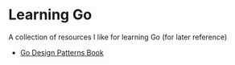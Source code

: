 # Learning Go
A collection of resources I like for learning Go (for later reference)

* [Go Design Patterns Book](https://books.google.com/books?id=BVQoDwAAQBAJ&pg=PA1&lpg=PA1&dq=idiomatic+go&source=bl&ots=lU6eC8_0qM&sig=nXezKM4Xe29oTgFwMHs09RSx74o&hl=en&sa=X&ved=0ahUKEwjbp6bm3brXAhULSCYKHUfeC7k4FBDoAQglMAA#v=onepage&q=idiomatic%20go&f=false)
